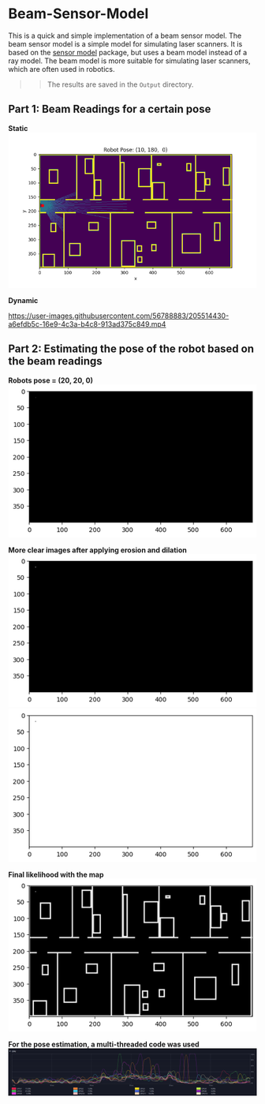 # Beam-Sensor-Model
This is a quick and simple implementation of a beam sensor model. The beam sensor model is a simple model for simulating laser scanners. It is based on the [sensor model](http://wiki.ros.org/sensor_model) package, but uses a beam model instead of a ray model. The beam model is more suitable for simulating laser scanners, which are often used in robotics.
>> The results are saved in the `Output` directory.

## Part 1: Beam Readings for a certain pose
**Static**
![Beam Sensor Model](results/Figure_1.png)

**Dynamic**

https://user-images.githubusercontent.com/56788883/205514430-a6efdb5c-16e9-4c3a-b4c8-913ad375c849.mp4


## Part 2: Estimating the pose of the robot based on the beam readings

**Robots pose = (20, 20, 0)**
![pose estimation](results/output.png)

**More clear images after applying erosion and dilation**
![pose estimation](results/outputDilated.png)
![pose estimation](results/outputEroted.png)

**Final likelihood with the map**
![pose estimation](results/outputTotalWithDilation.png)

**For the pose estimation, a multi-threaded code was used**
![cpu usage](results/CPU.png)